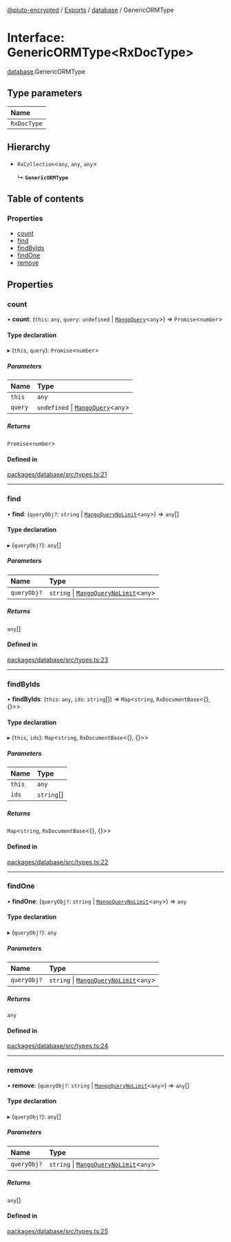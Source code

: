 [@pluto-encrypted](../README.md) / [Exports](../modules.md) / [database](../modules/database.md) / GenericORMType

# Interface: GenericORMType\<RxDocType\>

[database](../modules/database.md).GenericORMType

## Type parameters

| Name |
| :------ |
| `RxDocType` |

## Hierarchy

- `RxCollection`\<`any`, `any`, `any`\>

  ↳ **`GenericORMType`**

## Table of contents

### Properties

- [count](database.GenericORMType.md#count)
- [find](database.GenericORMType.md#find)
- [findByIds](database.GenericORMType.md#findbyids)
- [findOne](database.GenericORMType.md#findone)
- [remove](database.GenericORMType.md#remove)

## Properties

### count

• **count**: (`this`: `any`, `query`: `undefined` \| [`MangoQuery`](../modules/leveldb.md#mangoquery)\<`any`\>) => `Promise`\<`number`\>

#### Type declaration

▸ (`this`, `query`): `Promise`\<`number`\>

##### Parameters

| Name | Type |
| :------ | :------ |
| `this` | `any` |
| `query` | `undefined` \| [`MangoQuery`](../modules/leveldb.md#mangoquery)\<`any`\> |

##### Returns

`Promise`\<`number`\>

#### Defined in

[packages/database/src/types.ts:21](https://github.com/atala-community-projects/pluto-encrypted/blob/8af5bee/packages/database/src/types.ts#L21)

___

### find

• **find**: (`queryObj?`: `string` \| [`MangoQueryNoLimit`](../modules/leveldb.md#mangoquerynolimit)\<`any`\>) => `any`[]

#### Type declaration

▸ (`queryObj?`): `any`[]

##### Parameters

| Name | Type |
| :------ | :------ |
| `queryObj?` | `string` \| [`MangoQueryNoLimit`](../modules/leveldb.md#mangoquerynolimit)\<`any`\> |

##### Returns

`any`[]

#### Defined in

[packages/database/src/types.ts:23](https://github.com/atala-community-projects/pluto-encrypted/blob/8af5bee/packages/database/src/types.ts#L23)

___

### findByIds

• **findByIds**: (`this`: `any`, `ids`: `string`[]) => `Map`\<`string`, `RxDocumentBase`\<{}, {}\>\>

#### Type declaration

▸ (`this`, `ids`): `Map`\<`string`, `RxDocumentBase`\<{}, {}\>\>

##### Parameters

| Name | Type |
| :------ | :------ |
| `this` | `any` |
| `ids` | `string`[] |

##### Returns

`Map`\<`string`, `RxDocumentBase`\<{}, {}\>\>

#### Defined in

[packages/database/src/types.ts:22](https://github.com/atala-community-projects/pluto-encrypted/blob/8af5bee/packages/database/src/types.ts#L22)

___

### findOne

• **findOne**: (`queryObj?`: `string` \| [`MangoQueryNoLimit`](../modules/leveldb.md#mangoquerynolimit)\<`any`\>) => `any`

#### Type declaration

▸ (`queryObj?`): `any`

##### Parameters

| Name | Type |
| :------ | :------ |
| `queryObj?` | `string` \| [`MangoQueryNoLimit`](../modules/leveldb.md#mangoquerynolimit)\<`any`\> |

##### Returns

`any`

#### Defined in

[packages/database/src/types.ts:24](https://github.com/atala-community-projects/pluto-encrypted/blob/8af5bee/packages/database/src/types.ts#L24)

___

### remove

• **remove**: (`queryObj?`: `string` \| [`MangoQueryNoLimit`](../modules/leveldb.md#mangoquerynolimit)\<`any`\>) => `any`[]

#### Type declaration

▸ (`queryObj?`): `any`[]

##### Parameters

| Name | Type |
| :------ | :------ |
| `queryObj?` | `string` \| [`MangoQueryNoLimit`](../modules/leveldb.md#mangoquerynolimit)\<`any`\> |

##### Returns

`any`[]

#### Defined in

[packages/database/src/types.ts:25](https://github.com/atala-community-projects/pluto-encrypted/blob/8af5bee/packages/database/src/types.ts#L25)
